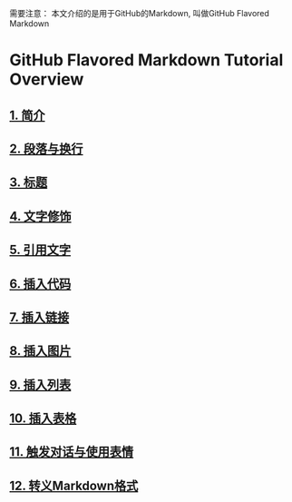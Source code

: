 [1]: content/1-00简介.md
[2]: content/2-00段落与换行.md
[3]: content/3-00标题.md
[4]: content/4-00文字修饰.md
[5]: content/5-00引用文字.md 
[6]: content/6-00插入代码.md
[7]: content/7-00插入链接.md
[8]: content/8-00插入图片.md
[9]: content/9-00插入列表.md
[10]: content/A-00插入表格.md
[11]: content/B-00触发对话和使用表情.md
[12]: content/C-00转义Markdown格式.md

需要注意： 本文介绍的是用于GitHub的Markdown, 叫做GitHub Flavored Markdown
# GitHub Flavored Markdown Tutorial Overview

## [1. 简介][1]
## [2. 段落与换行][2]
## [3. 标题][3]
## [4. 文字修饰][4]
## [5. 引用文字][5]
## [6. 插入代码][6]
## [7. 插入链接][7]
## [8. 插入图片][8]
## [9. 插入列表][9]
## [10. 插入表格][10]
## [11. 触发对话与使用表情][11]
## [12. 转义Markdown格式][12]